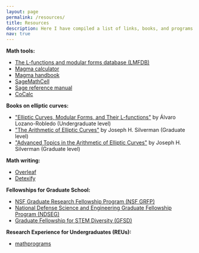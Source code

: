 ```yaml
---
layout: page
permalink: /resources/
title: Resources
description: Here I have compiled a list of links, books, and programs that have been useful to me. 
nav: true
---
```


<!-- For now, this page is assumed to be a static description of your courses. You can convert it to a collection similar to `_projects/` so that you can have a dedicated page for each course. -->

**Math tools:**
* [The L-functions and modular forms database (LMFDB)](https://www.lmfdb.org/)
* [Magma calculator](http://magma.maths.usyd.edu.au/calc/)
* [Magma handbook](http://magma.maths.usyd.edu.au/magma/handbook/)
* [SageMathCell](https://sagecell.sagemath.org/)
* [Sage reference manual](https://doc.sagemath.org/html/en/reference/index.html)
* [CoCalc](https://cocalc.com/)

**Books on elliptic curves:**
* ["Elliptic Curves, Modular Forms, and Their L-functions"](https://www.amazon.com/Elliptic-Modular-L-functions-Student-Mathematical/dp/0821852426) by Álvaro Lozano-Robledo (Undergraduate level)
* ["The Arithmetic of Elliptic Curves"](https://www.amazon.com/Arithmetic-Elliptic-Curves-Graduate-Mathematics/dp/0387094938) by Joseph H. Silverman (Graduate level)
* ["Advanced Topics in the Arithmetic of Elliptic Curves"](https://www.amazon.com/Advanced-Arithmetic-Elliptic-Graduate-Mathematics/dp/0387943285) by Joseph H. Silverman (Graduate level)

**Math writing:**
* [Overleaf](https://www.overleaf.com/)
* [Detexify](https://detexify.kirelabs.org/classify.html)

**Fellowships for Graduate School:**
* [NSF Graduate Research Fellowship Program (NSF GRFP)](https://www.nsfgrfp.org/)
* [National Defense Science and Engineering Graduate Fellowship Program (NDSEG)](https://ndseg.org/)
* [Graduate Fellowship for STEM Diversity (GFSD)](https://stemfellowships.org/)

**Research Experience for Undergraduates (REUs):**
* [mathprograms](https://www.mathprograms.org/)


